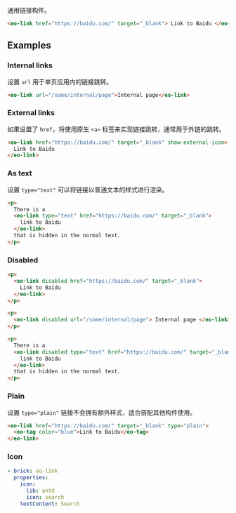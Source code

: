 通用链接构件。

```html preview
<eo-link href="https://baidu.com/" target="_blank"> Link to Baidu </eo-link>
```

## Examples

### Internal links

设置 `url` 用于单页应用内的链接跳转。

```html preview
<eo-link url="/some/internal/page">Internal page</eo-link>
```

### External links

如果设置了 `href`，将使用原生 `<a>` 标签来实现链接跳转，通常用于外链的跳转。

```html preview
<eo-link href="https://baidu.com/" target="_blank" show-external-icon>
  Link to Baidu
</eo-link>
```

### As text

设置 `type="text"` 可以将链接以普通文本的样式进行渲染。

```html preview
<p>
  There is a
  <eo-link type="text" href="https://baidu.com/" target="_blank">
    link to Baidu
  </eo-link>
  that is hidden in the normal text.
</p>
```

### Disabled

```html preview
<p>
  <eo-link disabled href="https://baidu.com/" target="_blank">
    Link to Baidu
  </eo-link>
</p>

<p>
  <eo-link disabled url="/some/internal/page"> Internal page </eo-link>
</p>

<p>
  There is a
  <eo-link disabled type="text" href="https://baidu.com/" target="_blank">
    link to Baidu
  </eo-link>
  that is hidden in the normal text.
</p>
```

### Plain

设置 `type="plain"` 链接不会拥有额外样式，适合搭配其他构件使用。

```html preview
<eo-link href="https://baidu.com/" target="_blank" type="plain">
  <eo-tag color="blue">Link to Baidu</eo-tag>
</eo-link>
```

### Icon

```yaml preview
- brick: eo-link
  properties:
    icon:
      lib: antd
      icon: search
    textContent: Search
```
